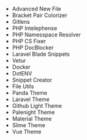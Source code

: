 - Advanced New File
- Bracket Pair Colorizer
- Gitlens
- PHP Intelephense
- PHP Namesspace Resolver
- PHP CS Fixer
- PHP DocBlocker
- Laravel Blade Snippets
- Vetur
- Docker
- DotENV
- Snippet Creator
- File Utils
- Panda Theme
- Laravel Theme
- Github Light Theme
- Palenight Theme
- Material Theme
- Slime Theme
- Vue Theme
